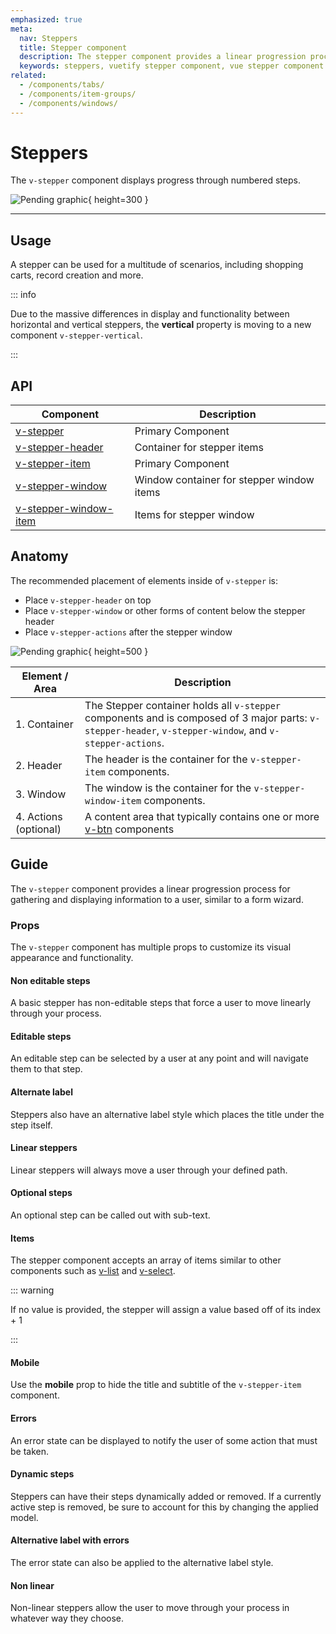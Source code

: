 ```yaml
---
emphasized: true
meta:
  nav: Steppers
  title: Stepper component
  description: The stepper component provides a linear progression process for gathering and displaying information to a user, similar to a form wizard.
  keywords: steppers, vuetify stepper component, vue stepper component
related:
  - /components/tabs/
  - /components/item-groups/
  - /components/windows/
---
```


# Steppers

The `v-stepper` component displays progress through numbered steps.

![Pending graphic](https://cdn.vuetifyjs.com/docs/images/graphics/img-placeholder.png){ height=300 }

---

## Usage

A stepper can be used for a multitude of scenarios, including shopping carts, record creation and more.

<usage name="v-stepper" />

<entry />

::: info

Due to the massive differences in display and functionality between horizontal and vertical steppers, the **vertical** property is moving to a new component `v-stepper-vertical`.

:::

## API

| Component | Description |
| - | - |
| [v-stepper](/api/v-stepper/) | Primary Component |
| [v-stepper-header](/api/v-stepper-header/) | Container for stepper items |
| [v-stepper-item](/api/v-stepper-item/) | Primary Component |
| [v-stepper-window](/api/v-stepper-window/) | Window container for stepper window items |
| [v-stepper-window-item](/api/v-stepper-window-item/) | Items for stepper window |

<api-inline hide-links />

## Anatomy

The recommended placement of elements inside of `v-stepper` is:

* Place `v-stepper-header` on top
* Place `v-stepper-window` or other forms of content below the stepper header
* Place `v-stepper-actions` after the stepper window

![Pending graphic](https://cdn.vuetifyjs.com/docs/images/components/v-stepper/v-stepper-anatomy.png "Stepper Anatomy"){ height=500 }

| Element / Area | Description |
| - | - |
| 1. Container | The Stepper container holds all `v-stepper` components and is composed of 3 major parts: `v-stepper-header`, `v-stepper-window`, and `v-stepper-actions`. |
| 2. Header | The header is the container for the `v-stepper-item` components. |
| 3. Window | The window is the container for the `v-stepper-window-item` components. |
| 4. Actions (optional) | A content area that typically contains one or more [v-btn](/components/buttons) components |

## Guide

The `v-stepper` component provides a linear progression process for gathering and displaying information to a user, similar to a form wizard.

### Props

The `v-stepper` component has multiple props to customize its visual appearance and functionality.

#### Non editable steps

A basic stepper has non-editable steps that force a user to move linearly through your process.

<example file="v-stepper/misc-non-editable" />

#### Editable steps

An editable step can be selected by a user at any point and will navigate them to that step.

<example file="v-stepper/misc-editable" />

#### Alternate label

Steppers also have an alternative label style which places the title under the step itself.

<example file="v-stepper/prop-alternate-label" />

#### Linear steppers

Linear steppers will always move a user through your defined path.

<example file="v-stepper/misc-linear" />

#### Optional steps

An optional step can be called out with sub-text.

<example file="v-stepper/misc-optional" />

#### Items

The stepper component accepts an array of items similar to other components such as [v-list](/components/lists/) and [v-select](/components/selects/).

<example file="v-stepper/misc-horizontal" />

::: warning

If no value is provided, the stepper will assign a value based off of its index + 1

:::

#### Mobile

Use the **mobile** prop to hide the title and subtitle of the `v-stepper-item` component.

<example file="v-stepper/prop-mobile" />

#### Errors

An error state can be displayed to notify the user of some action that must be taken.

<example file="v-stepper/misc-error" />

#### Dynamic steps

Steppers can have their steps dynamically added or removed. If a currently active step is removed, be sure to account for this by changing the applied model.

<example file="v-stepper/misc-dynamic" />

#### Alternative label with errors

The error state can also be applied to the alternative label style.

<example file="v-stepper/misc-alternate-error" />

#### Non linear

Non-linear steppers allow the user to move through your process in whatever way they choose.

<example file="v-stepper/prop-non-linear" />
